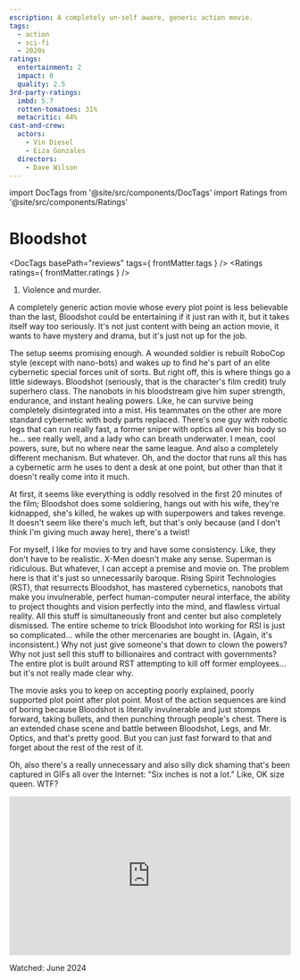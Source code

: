 ```yaml
---
escription: A completely un-self aware, generic action movie.
tags:
  - action
  - sci-fi
  - 2020s
ratings:
  entertainment: 2
  impact: 0
  quality: 2.5
3rd-party-ratings:
  imbd: 5.7
  rotten-tomatoes: 31%
  metacritic: 44%
cast-and-crew:
  actors:
    - Vin Diesel
    - Eiza Gonzales
  directors:
    - Dave Wilson
---
```

import DocTags from '@site/src/components/DocTags'
import Ratings from '@site/src/components/Ratings'

# Bloodshot

<DocTags basePath="reviews" tags={ frontMatter.tags } />
<Ratings ratings={ frontMatter.ratings } />

<trigger-warning>
  <ol>
    <li>Violence and murder.</li>
  </ol>
</trigger-warning>

A completely generic action movie whose every plot point is less believable than the last, Bloodshot could be entertaining if it just ran with it, but it takes itself way too seriously. It's not just content with being an action movie, it wants to have mystery and drama, but it's just not up for the job.

The setup seems promising enough. A wounded soldier is rebuilt RoboCop style (except with nano-bots) and wakes up to find he's part of an elite cybernetic special forces unit of sorts. But right off, this is where things go a little sideways. Bloodshot (seriously, that is the character's film credit) truly superhero class. The nanobots in his bloodstream give him super strength, endurance, and instant healing powers. Like, he can survive being completely disintegrated into a mist. His teammates on the other are more standard cybernetic with body parts replaced. There's one guy with robotic legs that can run really fast, a former sniper with optics all over his body so he... see really well, and a lady who can breath underwater. I mean, cool powers, sure, but no where near the same league. And also a completely different mechanism. But whatever. Oh, and the doctor that runs all this has a cybernetic arm he uses to dent a desk at one point, but other than that it doesn't really come into it much.

At first, it seems like everything is oddly resolved in the first 20 minutes of the film; Bloodshot does some soldiering, hangs out with his wife, they're kidnapped, she's killed, he wakes up with superpowers and takes revenge. It doesn't seem like there's much left, but that's only because (and I don't think I'm giving much away here), there's a twist!

For myself, I like for movies to try and have some consistency. Like, they don't have to be realistic. X-Men doesn't make any sense. Superman is ridiculous. But whatever, I can accept a premise and movie on. The problem here is that it's just so unnecessarily baroque. Rising Spirit Technologies (RST), that resurrects Bloodshot, has mastered cybernetics, nanobots that make you invulnerable, perfect human-computer neural interface, the ability to project thoughts and vision perfectly into the mind, and flawless virtual reality. All this stuff is simultaneously front and center but also completely dismissed. The entire scheme to trick Bloodshot into working for RSI is just so complicated... while the other mercenaries are bought in. (Again, it's inconsistent.) Why not just give someone's that down to clown the powers? Why not just sell this stuff to billionaires and contract with governments? The entire plot is built around RST attempting to kill off former employees... but it's not really made clear why.

The movie asks you to keep on accepting poorly explained, poorly supported plot point after plot point. Most of the action sequences are kind of boring because Bloodshot is literally invulnerable and just stomps forward, taking bullets, and then punching through people's chest. There is an extended chase scene and battle between Bloodshot, Legs, and Mr. Optics, and that's pretty good. But you can just fast forward to that and forget about the rest of the rest of it.

Oh, also there's a really unnecessary and also silly dick shaming that's been captured in GIFs all over the Internet: "Six inches is not a lot." Like, OK size queen. WTF?

<div style="position: relative; width: 100%; padding-bottom: 56.25%;">
<iframe
style="position:absolute; width:100%; height:100%;"
src="https://getyarn.io/yarn-clip/c1ff0274-bc5c-4015-8019-41e7a7ff2b53/embed?autoplay=false&responsive=true"
frameborder="0"
></iframe>
</div>

Watched: June 2024
